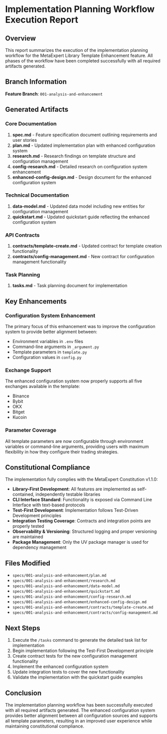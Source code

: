 # Implementation Planning Workflow Execution Report

## Overview
This report summarizes the execution of the implementation planning workflow for the MetaExpert Library Template Enhancement feature. All phases of the workflow have been completed successfully with all required artifacts generated.

## Branch Information
**Feature Branch**: `001-analysis-and-enhancement`

## Generated Artifacts

### Core Documentation
1. **spec.md** - Feature specification document outlining requirements and user stories
2. **plan.md** - Updated implementation plan with enhanced configuration system
3. **research.md** - Research findings on template structure and configuration management
4. **config-research.md** - Detailed research on configuration system enhancement
5. **enhanced-config-design.md** - Design document for the enhanced configuration system

### Technical Documentation
1. **data-model.md** - Updated data model including new entities for configuration management
2. **quickstart.md** - Updated quickstart guide reflecting the enhanced configuration system

### API Contracts
1. **contracts/template-create.md** - Updated contract for template creation functionality
2. **contracts/config-management.md** - New contract for configuration management functionality

### Task Planning
1. **tasks.md** - Task planning document for implementation

## Key Enhancements

### Configuration System Enhancement
The primary focus of this enhancement was to improve the configuration system to provide better alignment between:
- Environment variables in `.env` files
- Command-line arguments in `_argument.py`
- Template parameters in `template.py`
- Configuration values in `config.py`

### Exchange Support
The enhanced configuration system now properly supports all five exchanges available in the template:
- Binance
- Bybit
- OKX
- Bitget
- Kucoin

### Parameter Coverage
All template parameters are now configurable through environment variables or command-line arguments, providing users with maximum flexibility in how they configure their trading strategies.

## Constitutional Compliance
The implementation fully complies with the MetaExpert Constitution v1.1.0:
- **Library-First Development**: All features are implemented as self-contained, independently testable libraries
- **CLI Interface Standard**: Functionality is exposed via Command Line Interface with text-based protocols
- **Test-First Development**: Implementation follows Test-Driven Development principles
- **Integration Testing Coverage**: Contracts and integration points are properly tested
- **Observability & Versioning**: Structured logging and proper versioning are maintained
- **Package Management**: Only the UV package manager is used for dependency management

## Files Modified
- `specs/001-analysis-and-enhancement/plan.md`
- `specs/001-analysis-and-enhancement/research.md`
- `specs/001-analysis-and-enhancement/data-model.md`
- `specs/001-analysis-and-enhancement/quickstart.md`
- `specs/001-analysis-and-enhancement/config-research.md`
- `specs/001-analysis-and-enhancement/enhanced-config-design.md`
- `specs/001-analysis-and-enhancement/contracts/template-create.md`
- `specs/001-analysis-and-enhancement/contracts/config-management.md`

## Next Steps
1. Execute the `/tasks` command to generate the detailed task list for implementation
2. Begin implementation following the Test-First Development principle
3. Create contract tests for the new configuration management functionality
4. Implement the enhanced configuration system
5. Update integration tests to cover the new functionality
6. Validate the implementation with the quickstart guide examples

## Conclusion
The implementation planning workflow has been successfully executed with all required artifacts generated. The enhanced configuration system provides better alignment between all configuration sources and supports all template parameters, resulting in an improved user experience while maintaining constitutional compliance.